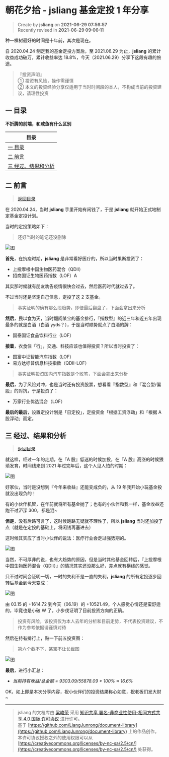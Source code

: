 朝花夕拾 - jsliang 基金定投 1 年分享
===

> Create by **jsliang** on **2021-06-29 07:56:57**  
> Recently revised in **2021-06-29 09:06:11**

种一棵树最好的时间是十年前，其次是现在。

自 2020.04.24 制定我的基金定投方案后，至 2021.06.29 为止，**jsliang** 的累计收益成功破万，累计收益率达 18.8%，今天（2021.06.29）分享下这段有趣的旅途。

> 『投资声明』  
> ① 投资有风险，操作需谨慎  
> ② 本文的投资经验分享仅适用于当时时间段的本人，不构成当前的投资建议，请理性投资

<!-- 目录开始 -->
## <a name="chapter-one" id="chapter-one"></a>一 目录

**不折腾的前端，和咸鱼有什么区别**

| 目录 |
| --- |
| [一 目录](#chapter-one) |
| <a name="catalog-chapter-two" id="catalog-chapter-two"></a>[二 前言](#chapter-two) |
| <a name="catalog-chapter-three" id="catalog-chapter-three"></a>[三 经过、结果和分析](#chapter-three) |
<!-- 目录结束 -->

## <a name="chapter-two" id="chapter-two"></a>二 前言

> [返回目录](#chapter-one)

在 2020.04.24，当时 **jsliang** 手里开始有闲钱了，于是 **jsliang** 就开始正式地制定基金定投计划。

当时的定投策略如下：

> 还好当时的笔记还没删除

![图](./img/06-29-01.png)

**首先**，在抗疫时期，**jsliang** 是非常看好医疗的，所以当时果断投资了：

* 上投摩根中国生物医药混合（QDII）
* 招商国证生物医药指数（LOF）A

其实那时候就有朋友劝告疫情很快会过去，然后医药时代就过去了。

不过当时还是坚定自己信息，定投了这 2 支基金。

> 事实证明的确有那么段趋势，即便最后翻盘了，下面会拿出来分析

**然后**，民以食为天，当时翻阅某宝的基金排行，『指数型』的近三年和近五年出现最多的就是白酒（白酒 yyds？），于是当时顺势就点了白酒的牌：

* 国泰国证食品饮料行业（LOF）

**接着**，衣食住「行」，交通、科技应该也值得投资？所以当时投资了：

* 国富中证智能汽车指数（LOF）
* 易方达标普信息科技指数（QDII-LOF）

> 事实证明投资国内汽车指数是个败笔，下面会拿出来分析

**最后**，为了风险对冲，也是当时还有投资股票，想看看『指数型』和『混合型/偏股』的对抗，于是投资了：

* 万家行业优选混合（LOF）

**最后的最后**，设置定投计划是「日定投」，定投资金「根据工资浮动」和「根据 A 股浮动」而定。

## <a name="chapter-three" id="chapter-three"></a>三 经过、结果和分析

> [返回目录](#chapter-one)

就这样，经过一年的走期，在『A 股』低迷的时候加投，在『A 股』高涨的时候猥琐发育，时间线来到 2021 年过完年后，这个人见人怕的时期：

![图](./img/06-29-02.jpg)

好家伙，当时是没想到『今年来收益』还能变成负的，从 19 年我开始小玩基金投就没出现负的！

有的小伙伴机智，在年前就将所有基金抛了；也有的小伙伴和我一样，基金收益还跑不过沪深 300，都是泪~

**但是**，没有后路可言了，这时候跑路无疑就不理性了，所以 **jsliang** 当时还加投了点（就是在定投的基础上，将闲钱再塞进去）

这时候其实应了当时小伙伴的说法：医疗行业会走过强势期的。

![图](./img/06-29-03.jpg)

当然，不可厚非的说，也有大趋势的原因，但是当时其他基金回转后，『上投摩根中国生物医药混合（QDII）』的情况其实还没那么好，差点就有横线的感觉。

只不过时间会证明一切，一时的失利不是一直的失利，**jsliang** 的所有定投逐步回转后基金到今天变成：

![图](./img/06-29-04.jpg)

由 03.15 的 +1614.72 到今天（06.19）的 +10521.49，个人感觉心情还是蛮舒适的，毕竟也是小破 W 了，小步伐证明了目前投资方向的正确。

> 投资有风险，该投资仅为本人去年的分析和目前走势，不代表投资建议，不作为参考依据请谨慎对待

然后在持有排行上，贴一下前五投资图：

> 第六个截不下，某宝不让长截图

![图](./img/06-29-05.jpg)

**最后**，进行小汇总：

* *当前持有收益/总金额 = 9303.09/55878.09 * 100% ≈ 16.6%*

OK，如上即是本次分享内容，祝小伙伴们的投资结果称心如意，祝老板们发大财~

---

> jsliang 的文档库由 [梁峻荣](https://github.com/LiangJunrong) 采用 [知识共享 署名-非商业性使用-相同方式共享 4.0 国际 许可协议](http://creativecommons.org/licenses/by-nc-sa/4.0/) 进行许可。<br/>基于 [https://github.com/LiangJunrong/document-library](https://github.com/LiangJunrong/document-library) 上的作品创作。<br/>本许可协议授权之外的使用权限可以从 [https://creativecommons.org/licenses/by-nc-sa/2.5/cn/](https://creativecommons.org/licenses/by-nc-sa/2.5/cn/) 处获得。
